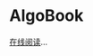 <!--
 * @Author: yirufeng
 * @Date: 1985-10-26 16:15:00
 * @LastEditTime: 2022-08-20 10:46:23
 * @LastEditors: error: git config user.name && git config user.email & please set dead value or install git
 * @Description: 
 * @FilePath: /undefined/Users/cvenwu/PersonalWorkspace/git_workspace/AlgoBook/README.md
-->
# AlgoBook

[在线阅读](https://www.sivan.tech/AlgoBook/#/)...
